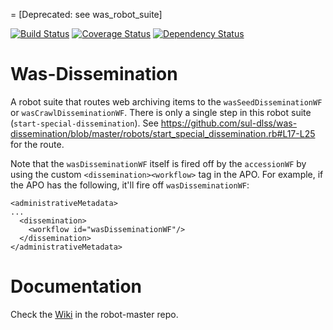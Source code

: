 = [Deprecated:  see was_robot_suite] 

[![Build Status](https://travis-ci.org/sul-dlss/was-dissemination.svg?branch=master)](https://travis-ci.org/sul-dlss/was-dissemination) [![Coverage Status](https://coveralls.io/repos/sul-dlss/was-dissemination/badge.png)](https://coveralls.io/r/sul-dlss/was-dissemination) [![Dependency Status](https://gemnasium.com/sul-dlss/was-dissemination.svg)](https://gemnasium.com/sul-dlss/was-dissemination)
 
# Was-Dissemination

A robot suite that routes web archiving items to the `wasSeedDisseminationWF` or `wasCrawlDisseminationWF`. There is only a single step in this robot suite (`start-special-dissemination`). See https://github.com/sul-dlss/was-dissemination/blob/master/robots/start_special_dissemination.rb#L17-L25 for the route.

Note that the `wasDisseminationWF` itself is fired off by the `accessionWF` by using the custom `<dissemination><workflow>` tag in the APO. For example, if the APO has the following, it'll fire off `wasDisseminationWF`:

```
<administrativeMetadata>
...
  <dissemination>
    <workflow id="wasDisseminationWF"/>
  </dissemination>
</administrativeMetadata>
```

# Documentation

Check the [Wiki](https://github.com/sul-dlss/robot-master/wiki) in the robot-master repo.
